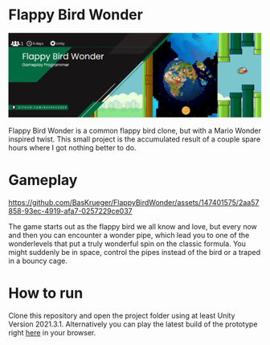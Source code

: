 # Flappy Bird Wonder
<p align="center">
    <img src="readme/WonderBanner.PNG" alt="Not Skystone Banner"><br>
</p>

Flappy Bird Wonder is a common flappy bird clone, but with a Mario Wonder inspired twist. This small project is the accumulated result of a couple spare hours where I got nothing better to do.

# Gameplay



https://github.com/BasKrueger/FlappyBirdWonder/assets/147401575/2aa57858-93ec-4919-afa7-0257229ce037



The game starts out as the flappy bird we all know and love, but every now and then you can encounter a wonder pipe, which lead you to one of the wonderlevels that put a truly wonderful spin on the classic formula. You might suddenly be in space, control the pipes instead of the bird or a traped in a bouncy cage.

# How to run
Clone this repository and open the project folder using at least Unity Version 2021.3.1. Alternatively you can play the latest build of the prototype right [here](https://suchti0352.itch.io/flappy-bird-wonder) in your browser.
